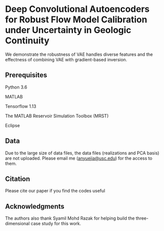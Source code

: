 # Deep Convolutional Autoencoders for Robust Flow Model Calibration under Uncertainty in Geologic Continuity
We demonstrate the robustness of VAE handles diverse features and the effectness of combining VAE with gradient-based inversion.

## Prerequisites
Python 3.6

MATLAB

Tensorflow 1.13

The MATLAB Reservoir Simulation Toolbox (MRST)

Eclipse

## Data
Due to the large size of data files, the data files (realizations and PCA basis) are not uploaded. Please email me (anyuejia@usc.edu) for the access to them.

## Citation
Please cite our paper if you find the codes useful

## Acknowledgments
The authors also thank Syamil Mohd Razak for helping build the three-dimensional case study for this work.
